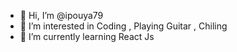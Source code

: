 - 👋 Hi, I’m @ipouya79
- 👀 I’m interested in Coding , Playing Guitar , Chiling 
- 🌱 I’m currently learning React Js
